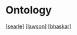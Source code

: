 # Ontology

[[searle]]
[[lawson]]
[[bhaskar]]

[//begin]: # "Autogenerated link references for markdown compatibility"
[searle]: searle "John Searle"
[lawson]: lawson "Lawson"
[bhaskar]: bhaskar "Bhaskar"
[//end]: # "Autogenerated link references"